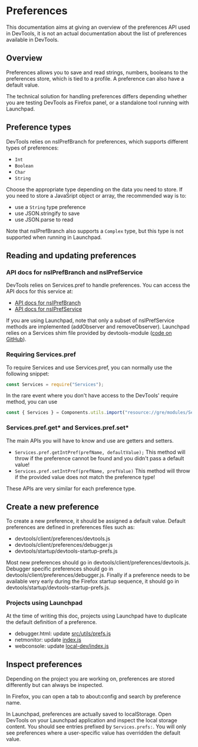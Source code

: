 # Preferences

This documentation aims at giving an overview of the preferences API used in DevTools, it
is not an actual documentation about the list of preferences available in DevTools.

## Overview

Preferences allows you to save and read strings, numbers, booleans to the preferences
store, which is tied to a profile. A preference can also have a default value.

The technical solution for handling preferences differs depending whether you are
testing DevTools as Firefox panel, or a standalone tool running with Launchpad.

## Preference types

DevTools relies on nsIPrefBranch for preferences, which supports different types of
preferences:
* `Int`
* `Boolean`
* `Char`
* `String`

Choose the appropriate type depending on the data you need to store. If you need to store
a JavaSript object or array, the recommended way is to:
* use a `String` type preference
* use JSON.stringify to save
* use JSON.parse to read

Note that nsIPrefBranch also supports a `Complex` type, but this type is not supported
when running in Launchpad.

## Reading and updating preferences

### API docs for nsIPrefBranch and nsIPrefService

DevTools relies on Services.pref to handle preferences. You can access the API docs for
this service at:
* [API docs for nsIPrefBranch](https://developer.mozilla.org/en-US/docs/Mozilla/Tech/XPCOM/Reference/Interface/nsIPrefBranch)
* [API docs for nsIPrefService](https://developer.mozilla.org/en-US/docs/Mozilla/Tech/XPCOM/Reference/Interface/nsIPrefService)

If you are using Launchpad, note that only a subset of nsIPrefService methods are
implemented (addObserver and removeObserver). Launchpad relies on a Services shim file
provided by devtools-module ([code on GitHub](https://github.com/devtools-html/devtools-core/blob/master/packages/devtools-modules/src/Services.js)).

### Requiring Services.pref

To require Services and use Services.pref, you can normally use the following snippet:

```javascript
const Services = require("Services");
```

In the rare event where you don't have access to the DevTools' require method, you can use

```javascript
const { Services } = Components.utils.import("resource://gre/modules/Services.jsm", {});
```

### Services.pref.get* and Services.pref.set*

The main APIs you will have to know and use are getters and setters.
* `Services.pref.getIntPref(prefName, defaultValue);` This method will throw if the
preference cannot be found and you didn't pass a default value!
* `Services.pref.setIntPref(prefName, prefValue)` This method will throw if the provided
value does not match the preference type!

These APIs are very similar for each preference type.

## Create a new preference

To create a new preference, it should be assigned a default value. Default preferences are
defined in preferences files such as:
- devtools/client/preferences/devtools.js
- devtools/client/preferences/debugger.js
- devtools/startup/devtools-startup-prefs.js

Most new preferences should go in devtools/client/preferences/devtools.js. Debugger
specific preferences should go in devtools/client/preferences/debugger.js. Finally if a
preference needs to be available very early during the Firefox startup sequence, it should
go in devtools/startup/devtools-startup-prefs.js.

### Projects using Launchpad

At the time of writing this doc, projects using Launchpad have to duplicate the default
definition of a preference.
* debugger.html: update [src/utils/prefs.js](https://github.com/devtools-html/debugger.html/blob/master/src/utils/prefs.js)
* netmonitor: update [index.js](http://searchfox.org/mozilla-central/source/devtools/client/netmonitor/index.js)
* webconsole: update [local-dev/index.js](http://searchfox.org/mozilla-central/source/devtools/client/webconsole/local-dev/index.js)

## Inspect preferences

Depending on the project you are working on, preferences are stored differently but can
always be inspected.

In Firefox, you can open a tab to about:config and search by preference name.

In Launchpad, preferences are actually saved to localStorage. Open DevTools on your
Launchpad application and inspect the local storage content. You should see entries
prefixed by `Services.prefs:`. You will only see preferences where a user-specific value
has overridden the default value.